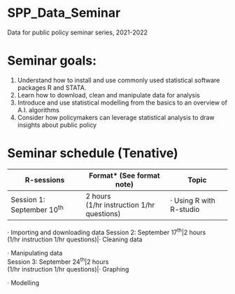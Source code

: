# SPP_Data_Seminar
Data for public policy seminar series, 2021-2022


# Seminar goals:

1.	Understand how to install and use commonly used statistical software packages R and STATA.
2.	Learn how to download, clean and manipulate data for analysis
3.	Introduce and use statistical modelling from the basics to an overview of A.I. algorithms
4.	Consider how policymakers can leverage statistical analysis to draw insights about public policy

# Seminar schedule (Tenative)

R-sessions                          |Format\* (See format note)                  |Topic                                                    
------------------------------------|--------------------------------------------|---------------------------------------------------------
Session 1: September 10<sup>th</sup>|2 hours<br>(1/hr instruction 1/hr questions)|· Using R with R-studio

· Importing and downloading data
Session 2: September 17<sup>th</sup>|2 hours<br>(1/hr instruction 1/hr questions)|· Cleaning data

· Manipulating data                     
Session 3: September 24<sup>th</sup>|2 hours<br>(1/hr instruction 1/hr questions)|· Graphing

· Modelling                                  